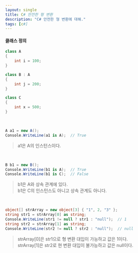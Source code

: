 ```yaml
---
layout: single
title: C# 안전한 형 변환
description: "C# 안전한 형 변환에 대해."
tags: [c#]
---
```


#### 클래스 정의

```csharp
class A
{
    int i = 100;
}

class B : A
{
    int j = 200;
}

class C
{
    int x = 500;
}
```

<br>

```csharp
A a1 = new A();
Console.WriteLine(a1 is A);  // True
```

> a1은 A의 인스턴스이다.

<br>

```csharp
B b1 = new B();
Console.WriteLine(b1 is A);  // True
Console.WriteLine(b1 is C);  // False
```

> b1은 A와 상속 관계에 있다.<br>
> b1은 C의 인스턴스도 아니고 상속 관계도 아니다.

<br>

```csharp
object[] strArray = new object[3] { "1", 2, "3" };
string str1 = strArray[0] as string;
Console.WriteLine(str1 != null ? str1 : "null");  // 1
string str2 = strArray[1] as string;
Console.WriteLine(str2 != null ? str2 : "null");  // null
```

> strArray[0]은 str1으로 형 변환 대입이 가능하고 값은 1이다.<br>
> strArray[1]은 str2로 현 변환 대입이 불가능하고 값은 null이다.
